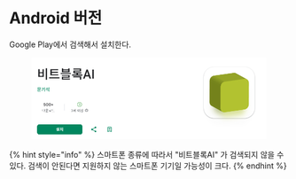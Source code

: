 # Android 버전

Google Play에서 검색해서 설치한다.

&#x20;&#x20;

<figure><img src="../../.gitbook/assets/2025-02-03 16 19 36.png" alt=""><figcaption></figcaption></figure>



{% hint style="info" %}
스마트폰 종류에 따라서 "비트블록AI" 가 검색되지 않을 수 있다. 검색이 안된다면 지원하지 않는 스마트폰 기기일 가능성이 크다.
{% endhint %}

